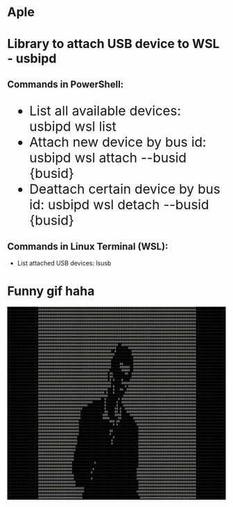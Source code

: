 # Aple

<h1>Library to attach USB device to WSL - usbipd</h1>
<h2>Commands in PowerShell:</h2>
<ul style="font-size: 30px">
    <li>List all available devices: usbipd wsl list</li>
    <li>Attach new device by bus id: usbipd wsl attach --busid {busid}</li>
    <li>Deattach certain device by bus id: usbipd wsl detach --busid {busid}</li>
</ul>
<h2>Commands in Linux Terminal (WSL):</h2>
<ul style="font-size:30 px">
    <li>List attached USB devices: lsusb</li>
</ul>

<h1>Funny gif haha</h1>
<p align="center">
  <img src="demo.gif" alt="animated" />
</p>
